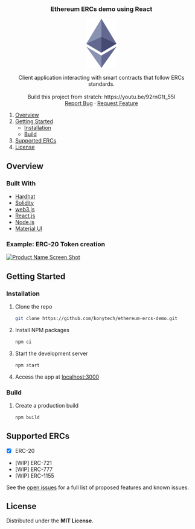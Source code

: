 <div id="top"></div>
<!--
*** Thanks for checking out the Best-README-Template. If you have a suggestion
*** that would make this better, please fork the repo and create a pull request
*** or simply open an issue with the tag "enhancement".
*** Don't forget to give the project a star!
*** Thanks again! Now go create something AMAZING! :D
-->

<!-- PROJECT SHIELDS -->
<!--
*** I'm using markdown "reference style" links for readability.
*** Reference links are enclosed in brackets [ ] instead of parentheses ( ).
*** See the bottom of this document for the declaration of the reference variables
*** for contributors-url, forks-url, etc. This is an optional, concise syntax you may use.
*** https://www.markdownguide.org/basic-syntax/#reference-style-links
-->

<!-- PROJECT LOGO -->
<div align="center">
  <h3 align="center">Ethereum ERCs demo using React</h3>
  
  <a href="https://github.com/konytech/ethereum-ercs-demo">
    <img src="images/ethlogo.png" alt="Logo">
  </a>

  <p align="center">
    Client application interacting with smart contracts that follow ERCs standards.
    <br />
    <br />
    Build this project from stratch: https://youtu.be/92rnG1t_55I
    <br />
    <!--<a href="https://github.com/konytech/ethereum-ercs-demo">View Demo (WIP)</a>
    ·-->
    <a href="https://github.com/konytech/ethereum-ercs-demo/issues">Report Bug</a>
    ·
    <a href="https://github.com/konytech/ethereum-ercs-demo/issues">Request Feature</a>
    <br />
  </p>
</div>

<!-- TABLE OF CONTENTS -->
<ol>
  <li>
    <a href="#overview">Overview</a>
    <!-- <ul>
      <li><a href="#built-with">Built With</a></li>
    </ul>-->
  </li>
  <li>
    <a href="#getting-started">Getting Started</a>
    <ul>
      <li><a href="#installation">Installation</a></li>
      <li><a href="#installation">Build</a></li>
    </ul>
  </li>
  <li><a href="#license">Supported ERCs</a></li>
  <li><a href="#license">License</a></li>
</ol>

<!-- OVERVIEW -->
## Overview

### Built With

* [Hardhat](https://hardhat.org/)
* [Solidity](https://docs.soliditylang.org/)
* [web3.js](https://web3js.readthedocs.io/)
* [React.js](https://reactjs.org/)
* [Node.js](https://nodejs.org/)
* [Material UI](https://mui.com/)

### Example: ERC-20 Token creation

[![Product Name Screen Shot][product-screenshot]](https://example.com)



<!-- GETTING STARTED -->
## Getting Started

### Installation

1. Clone the repo
   ```sh
   git clone https://github.com/konytech/ethereum-ercs-demo.git
   ```
3. Install NPM packages
   ```sh
   npm ci
   ```
4. Start the development server
   ```sh
   npm start
   ```
5. Access the app at <a href="http://localhost:3000">localhost:3000</a>

### Build

1. Create a production build
   ```sh
   npm build
   ```

<!-- Supported -->
## Supported ERCs

- [X] ERC-20
- [WIP] ERC-721
- [WIP] ERC-777
- [WIP] ERC-1155

See the [open issues](https://github.com/konytech/ethereum-ercs-demo/issues) for a full list of proposed features and known issues.

<!-- LICENSE -->
## License

Distributed under the **MIT License**.

<!-- MARKDOWN LINKS & IMAGES -->
<!-- https://www.markdownguide.org/basic-syntax/#reference-style-links -->
[contributors-shield]: https://img.shields.io/github/contributors/konytech/ethereum-ercs-demo.svg?style=for-the-badge
[contributors-url]: https://github.com/konytech/ethereum-ercs-demo/graphs/contributors
[forks-shield]: https://img.shields.io/github/forks/konytech/ethereum-ercs-demo.svg?style=for-the-badge
[forks-url]: https://github.com/konytech/ethereum-ercs-demo/network/members
[stars-shield]: https://img.shields.io/github/stars/konytech/ethereum-ercs-demo.svg?style=for-the-badge
[stars-url]: https://github.com/konytech/ethereum-ercs-demo/stargazers
[issues-shield]: https://img.shields.io/github/issues/konytech/ethereum-ercs-demo.svg?style=for-the-badge
[issues-url]: https://github.com/konytech/ethereum-ercs-demo/issues
[license-shield]: https://img.shields.io/github/license/konytech/ethereum-ercs-demo.svg?style=for-the-badge
[license-url]: https://github.com/konytech/ethereum-ercs-demo/blob/master/LICENSE.txt
[product-screenshot]: images/ERC20.gif
